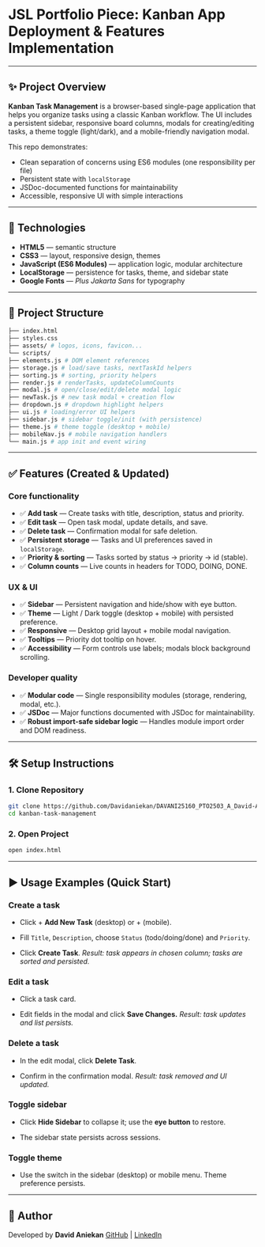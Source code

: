 # JSL Portfolio Piece: Kanban App Deployment & Features Implementation
---
## ✨ Project Overview

**Kanban Task Management** is a browser-based single-page application that helps you organize tasks using a classic Kanban workflow. The UI includes a persistent sidebar, responsive board columns, modals for creating/editing tasks, a theme toggle (light/dark), and a mobile-friendly navigation modal.

This repo demonstrates:
- Clean separation of concerns using ES6 modules (one responsibility per file)
- Persistent state with `localStorage`
- JSDoc-documented functions for maintainability
- Accessible, responsive UI with simple interactions

---

## 🧰 Technologies

- **HTML5** — semantic structure  
- **CSS3** — layout, responsive design, themes  
- **JavaScript (ES6 Modules)** — application logic, modular architecture  
- **LocalStorage** — persistence for tasks, theme, and sidebar state  
- **Google Fonts** — _Plus Jakarta Sans_ for typography

---

## 📂 Project Structure  
```bash
├── index.html
├── styles.css
├── assets/ # logos, icons, favicon...
└── scripts/
├── elements.js # DOM element references
├── storage.js # load/save tasks, nextTaskId helpers
├── sorting.js # sorting, priority helpers
├── render.js # renderTasks, updateColumnCounts
├── modal.js # open/close/edit/delete modal logic
├── newTask.js # new task modal + creation flow
├── dropdown.js # dropdown highlight helpers
├── ui.js # loading/error UI helpers
├── sidebar.js # sidebar toggle/init (with persistence)
├── theme.js # theme toggle (desktop + mobile)
├── mobileNav.js # mobile navigation handlers
└── main.js # app init and event wiring
```
---

## ✅ Features (Created & Updated)

### Core functionality
- ✅ **Add task** — Create tasks with title, description, status and priority.  
- ✅ **Edit task** — Open task modal, update details, and save.  
- ✅ **Delete task** — Confirmation modal for safe deletion.  
- ✅ **Persistent storage** — Tasks and UI preferences saved in `localStorage`.  
- ✅ **Priority & sorting** — Tasks sorted by status → priority → id (stable).  
- ✅ **Column counts** — Live counts in headers for TODO, DOING, DONE.

### UX & UI
- ✅ **Sidebar** — Persistent navigation and hide/show with eye button.  
- ✅ **Theme** — Light / Dark toggle (desktop + mobile) with persisted preference.  
- ✅ **Responsive** — Desktop grid layout + mobile modal navigation.  
- ✅ **Tooltips** — Priority dot tooltip on hover.  
- ✅ **Accessibility** — Form controls use labels; modals block background scrolling.

### Developer quality
- ✅ **Modular code** — Single responsibility modules (storage, rendering, modal, etc.).  
- ✅ **JSDoc** — Major functions documented with JSDoc for maintainability.  
- ✅ **Robust import-safe sidebar logic** — Handles module import order and DOM readiness.

---

## 🛠️ Setup Instructions 

### 1. Clone Repository  
```bash
git clone https://github.com/Davidaniekan/DAVANI25160_PTO2503_A_David-Aniekan_JSLPP.git
cd kanban-task-management
```
### 2. Open Project

```bash
open index.html
```
---
## ▶️ Usage Examples (Quick Start)
### Create a task

- Click + **Add New Task** (desktop) or + (mobile).

- Fill `Title`, `Description`, choose `Status` (todo/doing/done) and `Priority`.

- Click **Create Task**.
*Result: task appears in chosen column; tasks are sorted and persisted.*

### Edit a task

- Click a task card.

- Edit fields in the modal and click **Save Changes.**
*Result: task updates and list persists.*

### Delete a task

- In the edit modal, click **Delete Task**.

- Confirm in the confirmation modal.
*Result: task removed and UI updated.*

### Toggle sidebar

- Click **Hide Sidebar** to collapse it; use the **eye button** to restore.

- The sidebar state persists across sessions.

### Toggle theme

- Use the switch in the sidebar (desktop) or mobile menu. Theme preference persists.

---
## 👤 Author

Developed by **David Aniekan**
[GitHub](https://github.com/Davidaniekan) | [LinkedIn](https://linkedin.com/in/david-aniekan)
